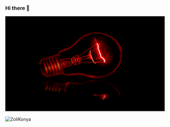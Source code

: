 ### Hi there 👋

<p align="center">
   <img src="https://github.com/ZoliKonya/ZoliKonya/blob/main/terry.jpg" height="300" width="900">
</p>

<p align="left">
   <img src="https://komarev.com/ghpvc/?username=ZoliKonya&label=Profile%20views&color=orange&style=flat" alt="ZoliKonya" />
</p>
